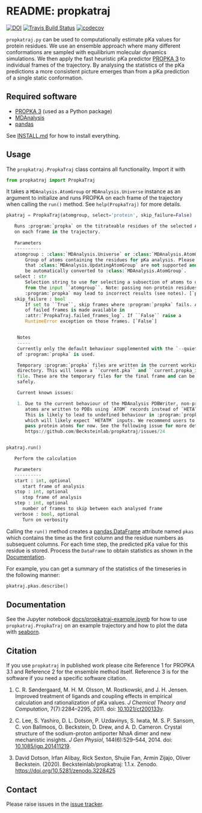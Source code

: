 # README: propkatraj
[![DOI](https://zenodo.org/badge/88095629.svg)](https://zenodo.org/badge/latestdoi/88095629)
[![Travis Build Status](https://travis-ci.com/Becksteinlab/propkatraj.svg?branch=master)](https://travis-ci.com/Becksteinlab/propkatraj)
[![codecov](https://codecov.io/gh/Becksteinlab/propkatraj/branch/master/graph/badge.svg)](https://codecov.io/gh/Becksteinlab/propkatraj/branch/master)

`propkatraj.py` can be used to computationally estimate pKa values for
protein residues. We use an ensemble approach where many different
conformations are sampled with equilibrium molecular dynamics
simulations. We then apply the fast heuristic pKa predictor
[PROPKA 3](https://github.com/jensengroup/propka) to individual
frames of the trajectory. By analysing the statistics of the pKa
predictions a more consistent picture emerges than from a pKa
prediction of a single static conformation.


## Required software

* [PROPKA 3](https://github.com/jensengroup/propka) (used as a
  Python package)
* [MDAnalysis](https://mdanalysis.org)
* [pandas](https://pandas.pydata.org/)

See
[INSTALL.md](https://github.com/Becksteinlab/propkatraj/blob/master/INSTALL.md)
for how to install everything.

## Usage

The `propkatraj.PropkaTraj` class contains all
functionality. Import it with

```python
from propkatraj import PropkaTraj
```

It takes a `MDAnalysis.AtomGroup` or `MDAnalysis.Universe` instance as an
argument to initialize and runs PROPKA on each frame of the trajectory when
calling the `run()` method. See `help(PropkaTraj)` for more details.

```python
pkatraj = PropkaTraj(atomgroup, select='protein', skip_failure=False)

   Runs :program:`propka` on the titrateable residues of the selected AtomGroup
   on each frame in the trajectory.
   
   Parameters
   ----------
   atomgroup : :class:`MDAnalysis.Universe` or :class:`MDAnalysis.AtomGroup`
       Group of atoms containing the residues for pKa analysis. Please note
       that :class:`MDAnalysis.UpdatingAtomGroup` are not supported and will
       be automatically converted to :class:`MDAnalysis.AtomGroup`.
   select : str
       Selection string to use for selecting a subsection of atoms to use
       from the input ``atomgroup``. Note: passing non-protein residues to
       :program:`propka` may lead to incorrect results (see notes). [`protein`]
   skip_failure : bool
       If set to ``True``, skip frames where :program:`propka` fails. A list
       of failed frames is made available in
       :attr:`PropkaTraj.failed_frames_log`. If ``False`` raise a
       RuntimeError exception on those frames. [`False`]


    Notes
    -----
    Currently only the default behaviour supplemented with the `--quiet` flag
    of :program:`propka` is used.

    Temporary :program:`propka` files are written in the current working
    directory. This will leave a ``current.pka`` and ``current.propka_input``
    file. These are the temporary files for the final frame and can be removed
    safely.

    Current known issues:

    1. Due to the current behaviour of the MDAnalysis PDBWriter, non-protein
       atoms are written to PDBs using `ATOM` records instead of `HETATM`.
       This is likely to lead to undefined behaviour in :program:`propka`,
       which will likely expect `HETATM` inputs. We recommend users to only
       pass protein atoms for now. See the following issue for more details:
       https://github.com/Becksteinlab/propkatraj/issues/24


pkatraj.run()

   Perform the calculation

   Parameters
   ----------
   start : int, optional
      start frame of analysis
   stop : int, optional
      stop frame of analysis
   step : int, optional
      number of frames to skip between each analysed frame
   verbose : bool, optional
      Turn on verbosity

```

Calling the `run()` method creates a
[pandas.DataFrame](http://pandas.pydata.org/pandas-docs/stable/dsintro.html#dataframe)
attribute named `pkas` which contains the time as the first column and the
residue numbers as subsequent columns. For each time step, the predicted pKa
value for this residue is stored. Process the `DataFrame` to obtain statistics
as shown in the [Documentation](#Documentation).

For example, you can get a summary of the statistics of the timeseries in the
following manner:

```python
pkatraj.pkas.describe()
```

## Documentation

See the Jupyter notebook
[docs/propkatraj-example.ipynb](https://nbviewer.jupyter.org/github/Becksteinlab/propkatraj/blob/master/docs/propkatraj-example.ipynb)
for how to use `propkatraj.PropkaTraj` on an example trajectory and
how to plot the data with [seaborn](https://seaborn.pydata.org/).

## Citation

If you use `propkatraj` in published work please cite Reference 1 for
PROPKA 3.1 and Reference 2 for the ensemble method itself. Reference 3
is for the software if you need a specific software citation.

1. C. R. Søndergaard, M. H. M. Olsson, M. Rostkowski, and
   J. H. Jensen. Improved treatment of ligands and coupling effects in
   empirical calculation and rationalization of pKa values. *J
   Chemical Theory and Computation*, 7(7):2284–2295, 2011. doi:
   [10.1021/ct200133y](https://doi.org/10.1021/ct200133y).
   
2. C. Lee, S. Yashiro, D. L. Dotson, P. Uzdavinys, S. Iwata,
   M. S. P. Sansom, C. von Ballmoos, O. Beckstein, D. Drew, and
   A. D. Cameron. Crystal structure of the sodium-proton antiporter
   NhaA dimer and new mechanistic insights. *J Gen Physiol*,
   144(6):529–544, 2014. doi:
   [10.1085/jgp.201411219](https://doi.org/10.1085/jgp.201411219).

3. David Dotson, Irfan Alibay, Rick Sexton, Shujie Fan, Armin Zijajo, Oliver Beckstein. 
   (2020). Becksteinlab/propkatraj: 1.1.x. Zenodo. https://doi.org/10.5281/zenodo.3228425 

## Contact

Please raise issues in the
[issue tracker](https://github.com/Becksteinlab/propkatraj/issues).
